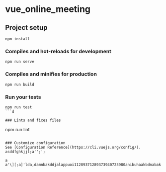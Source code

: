 # vue_online_meeting

## Project setup
```
npm install
```

### Compiles and hot-reloads for development
```
npm run serve
```

### Compiles and minifies for production
```
npm run build
```

### Run your tests
```
npm run test
```d

### Lints and fixes files
```
npm run lint
```

### Customize configuration
See [Configuration Reference](https://cli.vuejs.org/config/).
asddfghkjjl;a'';';

a
a'\][;a]'lda,damnbakddjalappuoi11289371289373940723980anibuhaakbdnabak